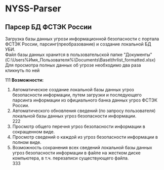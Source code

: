 # NYSS-Parser
## Парсер БД ФСТЭК России
Загрузка базы данных угрози информационной безопасности с портала ФСТЭК России, парсинг(преобразование) и создание локальной БД УБИ.<br>
Файл базы данных хранится в пользовательской папке "Документы" (C:\Users\%Имя_Пользователя%\Documents\Base\thrlist_formatted.xlsx)<br>
Для просмотра полных данных об угрозе необходимо два раза кликнуть по ней<br>

111
<b>Возможности:</b><br>
1) Автоматическое создание локальной базы данных угроз безопасности информации, путем загрузки и последующего парсинга информации из официального банка данных угроз ФСТЭК России.<br>
2) Автоматического обновления сведений (по запросу пользователя) локальной базы данных угроз безопасности информации.<br>
222
3) Просмотр общего перечня угроз безопасности информации в сокращенном виде.<br>
4) Просмотр сведений о каждой из угроз безопасности информации в полном виде.<br>
5) Возможность сохранения всех сведений локальной базы данных угроз безопасности информации в файле на жестком диске компьютера, в т.ч. перезаписи существующего файла.<br>
333
